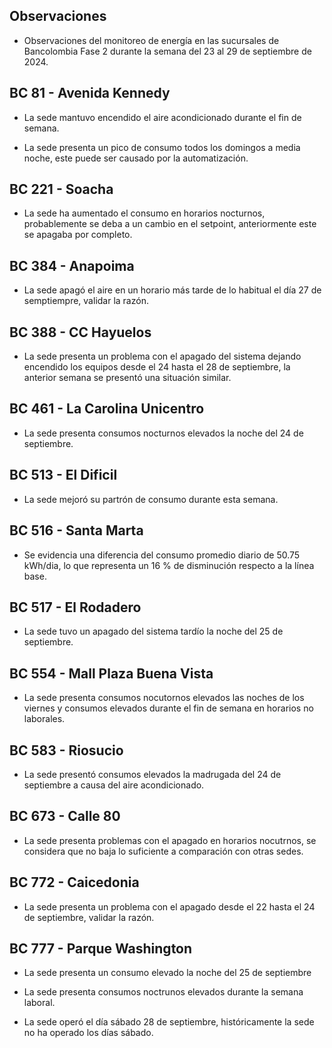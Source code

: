 ## Observaciones

<div align="right">

<!--<span style="font-size: smaller;"> Reporte semanal elaborado 02/01/2024</span> -->

</div>

- Observaciones del monitoreo de energía en las sucursales de Bancolombia Fase 2 durante la semana del 23 al 29 de septiembre de 2024.

<!--## BC 73 - Pereira

- La sede apagó el sistema de aire una hora mas tarde de lo habitual.-->

<!-- ## BC 79 - La Quinta Ibague -->

 ## BC 81 - Avenida Kennedy

<!--- La sede presentó consumos nocturnos elevados durante las noches del 31 de juilo al 2 de agosto.-->

- La sede mantuvo encendido el aire acondicionado durante el fin de semana. 

- La sede presenta un pico de consumo todos los domingos a media noche, este puede ser causado por la automatización.


<!-- ## BC 111 - Corozal

- Se presenta desconexión en los de aire, se está trabjando para reestablecer la comunicación. -->

<!-- - La sede presentó un consumo nocturno elevado la noche del 11 de Marzo. -->
<!-- Se corrige novedad de la carga del AA, para el 2 de mayo se puede tomar sede como referencia. Carga del aire era muy pequeña -->


<!--## BC 115 - Circunvalar Pereira-->

<!-- - La sede mejoró su patrón de consumo.-->

<!--- La sede encendió el equipo de aire acondicionado el dia 19 de agosto, que representa un día festivo.

- Esta sede presenta de forma recurrente el funcionamiento de equipos de aire acondicionado los días festivos.-->

<!-- -El cambio que presento la sede fue porque se pusieron las cargas de los cajeros que siempre funcionan -->

<!-- - La sede modificó su patrón de consumo histórico a partir del 30 de noviembre de 2023, especialmente en lo que respecta a los consumos nocturnos.-->

<!-- Se normaliza la novedad en la carga de aire acondicionado fuera del horario laboral a partir del 25 de noviembre, lo que resultará en una disminución en el consumo de energía y se reflejará en ahorros.-->

<!-- ## BC 138 - Mosquera

- La sede presenta horas de apagado más tarde de lo que se apaga un sucursal normalmente.-->

## BC 221 - Soacha

- La sede ha aumentado el consumo en horarios nocturnos, probablemente se deba a un cambio en el setpoint, anteriormente este se apagaba por completo.

<!--## BC 265 Valle de Lili

- Se evidencia una diferencia del consumo promedio diario de 63.97 kWh/dia, lo que representa un 65 % de aumento respecto a la línea base.-->


<!--## BC 332 - Zipaquira

- La sede presentó consumos elevados durante el fin de semana, validar si se realizaron labores de mantenimiento.-->

<!-- ## BC 334 - El Peñol

- Se presentan problemas con las medidas, se está validando esta información -->

<!--## BC 367 - Granada Meta 

- Se reestableció la comunicación con la sede el día 20 de Septiembre, se espera que la sede se vuelva a incorporar en el informe la siguiente semana.
-->
## BC 384 - Anapoima 

- La sede apagó el aire en un horario más tarde de lo habitual el día 27 de semptiempre, validar la razón.

<!--## BC 385 - Villeta

- La sede presentó consumos elevados en durante la semana laboral durante los días 18 y 19 de septiembre.

- Se evidencia una diferencia del consumo promedio diario de 48.83 kWh/dia, lo que representa un 44 % de aumento respecto a la línea base.-->

## BC 388 - CC Hayuelos

- La sede presenta un problema con el apagado del sistema dejando encendido los equipos desde el 24 hasta el 28 de septiembre, la anterior semana se presentó una situación similar.

<!--## BC 415 - El Retiro

- Se presentan problemas con la medida de los aires, se está realizando la revisón.-->

## BC 461 - La Carolina Unicentro

- La sede presenta consumos nocturnos elevados la noche del 24 de septiembre.

<!--## BC 478 - Mix Vía 40 -->

<!--- La sede presenta un consumos nocturnos elevados durante la semana, el sistema de aires no fue apagado durante las noches de días laborales, validar la razón.-->

<!--La sede presentó consumos nocturnos elevados durante la semana, comparados con la línea base.-->

<!--## BC 479 - Pamplona

- La medida de los aires acondicionados presenta un valor mucho menor a comparación con la medida del totalizador, se está realizando la validación de variable. -->

## BC 513 - El Dificil 

- La sede mejoró su partrón de consumo durante esta semana.

<!--- La sede presentó consumos elevados los días que representan fin de semana. -->

<!-- - Para la sede se debe validar la instalación de las medidas de los equipos de aire.-->

<!-- - La sede presenta un patrón de consumo irregular, manteniendo el aire encendido en horas nocturnas.-->


## BC 516 - Santa Marta

- Se evidencia una diferencia del consumo promedio diario de 50.75 kWh/dia, lo que representa un 16 % de disminución respecto a la línea base.


## BC 517 - El Rodadero 

- La sede tuvo un apagado del sistema tardío la noche del 25 de septiembre.

 ## BC 554 - Mall Plaza Buena Vista

- La sede presenta consumos nocutornos elevados las noches de los viernes y consumos elevados durante el fin de semana en horarios no laborales.

<!--- La sede encendió el equipo de aire acondicionado el dia 19 de agosto, que representa un día festivo.-->

<!-- - La sede presenta un patrón de consumo irregular los días 5 y 6 de julio-->

<!-- - La sede presenta un conumo elevado el día 7 de julio que due domingo.-->
## BC 583 - Riosucio

- La sede presentó consumos elevados la madrugada del 24 de septiembre a causa del aire acondicionado.

<!-- ## BC 619 - Plaza del Bosque Ibague-->

## BC 673 - Calle 80

- La sede presenta problemas con el apagado en horarios nocutrnos, se considera que no baja lo suficiente a comparación con otras sedes.

<!-- ## BC 681 - Cerete

- El problema con la instalación de la medida de los equipos de aire ha sido solucionado.-->
<!-- - Se está validando la instalación de los equipos de medida del aire acondicionado.

- La sede normalizó su patrón de consumo.-->

<!-- ## BC 687 - Planeta Rica

<!-- - La sede presentó un consumo elevedo durante el fin de semana, el aire acondicionado se enciende de manera parcial, validar si se debe a alguna actividad operativa. -->
<!-- - La sede presentó una desconexión de la medida el día 18 de junio, y se reestableció la comunicación el día 21 de junio. -->

<!--## BC 689 - Metropolis 

- Se presentó un consumo nocturno elevado en la madrugada del día 2 de septiembre, este problema hace parte de la falla en el apagado en el fin de semana presentado durante la semana pasada.-->

<!--## BC 733 - La Unión Valle

- La sede presentua un consumo nocturno la noche del 15 de agosto-->

<!-- - La sede presenta altos consumos nocturnos durante toda la semana. -->
## BC 772 - Caicedonia

- La sede presenta un problema con el apagado desde el 22 hasta el 24 de septiembre, validar la razón.

<!-- ## BC 775 - Bulevar 54

- El consumo de la sede fue mayor al de la línea base duramnte la semana, probablemente sea causado por el clima.-->

 ## BC 777 - Parque Washington 

<!--- La sede encendió el equipo de aire acondicionado el dia 19 de agosto, que representa un día festivo.

- La sede presenta un consumo nocturno elevado la noche del 19 de agosto.-->

- La sede presenta un consumo elevado la noche del 25 de septiembre

- La sede presenta consumos noctrunos elevados durante la semana laboral.

- La sede operó el día sábado 28 de septiembre, históricamente la sede no ha operado los días sábado.

<!--- Esta sede presenta de forma recurrente el funcionamiento de equipos de aire acondicionado los días festivos.-->

<!-- ## BC 781 - Prado Plaza

- La sede apagó los equipos de aire en una hora más tarde de lo normal respecto a la línea base.-->

<!-- ## BC 802 - Puerto Lopez 

- La sede presenta un pico de consumo el sábado en la mañana.-->

<!--## BC 892 - La Vega

- La sede presentó un consumo elevado la noche del domingo 26 de agosto.-->



<!--## BC - Metropolitan

- La sede encendió el equipo de aire acondicionado el dia 19 de agosto, que representa un día festivo. -->
